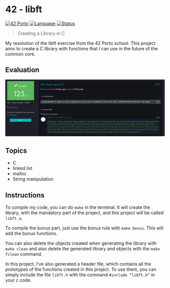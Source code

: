 # 42 - libft

[![42 Porto](https://img.shields.io/badge/42%20Porto-School-blue?style=for-the-badge&logo=42)](https://www.42porto.com)
[![Language](https://img.shields.io/badge/Language-C-blue.svg?style=for-the-badge)](https://en.wikipedia.org/wiki/C_(programming_language))
[![Status](https://img.shields.io/badge/Status-Completed-brightgreen.svg?style=for-the-badge)](https://projects.intra.42.fr/)

> Creating a Library in C

My resolution of the libft exercise from the 42 Porto school. This project aims to create a C library with functions that I can use in the future of the common core.


## Evaluation

![Evaluation Screenshot](screenshot.png)

## Topics

- C
- linked list
- malloc
- String manipulation

## Instructions

To compile my code, you can do `make` in the terminal. It will create the library, with the mandatory part of the project, and this project will be called `libft.a`.

To compile the bonus part, just use the bonus rule with `make bonus`. This will add the bonus functions.

You can also delete the objects created when generating the library with `make clean` and also delete the generated library and objects with the `make fclean` command.

In this project, I've also generated a header file, which contains all the prototypes of the functions created in this project. To use them, you can simply include the file `libft.h` with the command `#include “libft.h”` in your c code.
